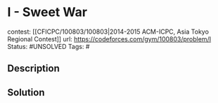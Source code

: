# I - Sweet War

contest: [[CFICPC/100803/100803|2014-2015 ACM-ICPC, Asia Tokyo Regional Contest]]
url: https://codeforces.com/gym/100803/problem/I
Status: #UNSOLVED
Tags: #

## Description

## Solution

